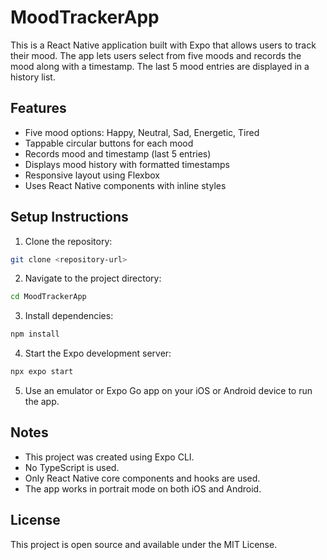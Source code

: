 # MoodTrackerApp

This is a React Native application built with Expo that allows users to track their mood. The app lets users select from five moods and records the mood along with a timestamp. The last 5 mood entries are displayed in a history list.

## Features

- Five mood options: Happy, Neutral, Sad, Energetic, Tired
- Tappable circular buttons for each mood
- Records mood and timestamp (last 5 entries)
- Displays mood history with formatted timestamps
- Responsive layout using Flexbox
- Uses React Native components with inline styles

## Setup Instructions

1. Clone the repository:

```bash
git clone <repository-url>
```

2. Navigate to the project directory:

```bash
cd MoodTrackerApp
```

3. Install dependencies:

```bash
npm install
```

4. Start the Expo development server:

```bash
npx expo start
```

5. Use an emulator or Expo Go app on your iOS or Android device to run the app.

## Notes

- This project was created using Expo CLI.
- No TypeScript is used.
- Only React Native core components and hooks are used.
- The app works in portrait mode on both iOS and Android.

## License

This project is open source and available under the MIT License.
